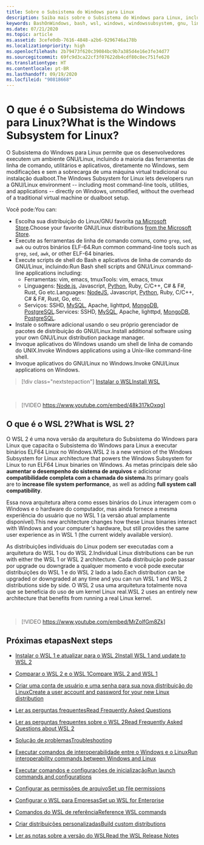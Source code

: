 ```yaml
---
title: Sobre o Subsistema do Windows para Linux
description: Saiba mais sobre o Subsistema do Windows para Linux, incluindo informações sobre diferentes versões e de que maneira você pode usá-las.
keywords: BashOnWindows, bash, wsl, windows, windowssubsystem, gnu, linux
ms.date: 07/21/2020
ms.topic: article
ms.assetid: 3cefe0db-7616-4848-a2b6-9296746a178b
ms.localizationpriority: high
ms.openlocfilehash: 2b79473f620c39084bc9b7a385d4e16e3fe34d77
ms.sourcegitcommit: 69fc9d3ca22cf3f07622db4cdf80c8ec751fe620
ms.translationtype: HT
ms.contentlocale: pt-BR
ms.lasthandoff: 09/19/2020
ms.locfileid: "90818668"
---
```

# <a name="what-is-the-windows-subsystem-for-linux"></a><span data-ttu-id="87133-104">O que é o Subsistema do Windows para Linux?</span><span class="sxs-lookup"><span data-stu-id="87133-104">What is the Windows Subsystem for Linux?</span></span>

<span data-ttu-id="87133-105">O Subsistema do Windows para Linux permite que os desenvolvedores executem um ambiente GNU/Linux, incluindo a maioria das ferramentas de linha de comando, utilitários e aplicativos, diretamente no Windows, sem modificações e sem a sobrecarga de uma máquina virtual tradicional ou instalação dualboot.</span><span class="sxs-lookup"><span data-stu-id="87133-105">The Windows Subsystem for Linux lets developers run a GNU/Linux environment -- including most command-line tools, utilities, and applications -- directly on Windows, unmodified, without the overhead of a traditional virtual machine or dualboot setup.</span></span>

<span data-ttu-id="87133-106">Você pode:</span><span class="sxs-lookup"><span data-stu-id="87133-106">You can:</span></span>

* <span data-ttu-id="87133-107">Escolha sua distribuição do Linux/GNU favorita [na Microsoft Store](https://aka.ms/wslstore).</span><span class="sxs-lookup"><span data-stu-id="87133-107">Choose your favorite GNU/Linux distributions [from the Microsoft Store](https://aka.ms/wslstore).</span></span>
* <span data-ttu-id="87133-108">Execute as ferramentas de linha de comando comuns, como `grep`, `sed`, `awk` ou outros binários ELF-64.</span><span class="sxs-lookup"><span data-stu-id="87133-108">Run common command-line tools such as `grep`, `sed`, `awk`, or other ELF-64 binaries.</span></span>
* <span data-ttu-id="87133-109">Execute scripts de shell do Bash e aplicativos de linha de comando do GNU/Linux, incluindo:</span><span class="sxs-lookup"><span data-stu-id="87133-109">Run Bash shell scripts and GNU/Linux command-line applications including:</span></span>  
    * <span data-ttu-id="87133-110">Ferramentas: vim, emacs, tmux</span><span class="sxs-lookup"><span data-stu-id="87133-110">Tools: vim, emacs, tmux</span></span>
    * <span data-ttu-id="87133-111">Linguagens: [Node.js](https://docs.microsoft.com/windows/nodejs/setup-on-wsl2), Javascript, [Python](https://docs.microsoft.com/windows/python/web-frameworks), Ruby, C/C++, C# & F#, Rust, Go etc.</span><span class="sxs-lookup"><span data-stu-id="87133-111">Languages: [NodeJS](https://docs.microsoft.com/windows/nodejs/setup-on-wsl2), Javascript, [Python](https://docs.microsoft.com/windows/python/web-frameworks), Ruby, C/C++, C# & F#, Rust, Go, etc.</span></span>
    * <span data-ttu-id="87133-112">Serviços: SSHD, [MySQL](./tutorials/wsl-database.md), Apache, lighttpd, [MongoDB](./tutorials/wsl-database.md), [PostgreSQL](./tutorials/wsl-database.md).</span><span class="sxs-lookup"><span data-stu-id="87133-112">Services: SSHD, [MySQL](./tutorials/wsl-database.md), Apache, lighttpd, [MongoDB](./tutorials/wsl-database.md), [PostgreSQL](./tutorials/wsl-database.md).</span></span>
* <span data-ttu-id="87133-113">Instale o software adicional usando o seu próprio gerenciador de pacotes de distribuição do GNU/Linux.</span><span class="sxs-lookup"><span data-stu-id="87133-113">Install additional software using your own GNU/Linux distribution package manager.</span></span>
* <span data-ttu-id="87133-114">Invoque aplicativos do Windows usando um shell de linha de comando do UNIX.</span><span class="sxs-lookup"><span data-stu-id="87133-114">Invoke Windows applications using a Unix-like command-line shell.</span></span>
* <span data-ttu-id="87133-115">Invoque aplicativos do GNU/Linux no Windows.</span><span class="sxs-lookup"><span data-stu-id="87133-115">Invoke GNU/Linux applications on Windows.</span></span>

> [!div class="nextstepaction"]
> [<span data-ttu-id="87133-116">Instalar o WSL</span><span class="sxs-lookup"><span data-stu-id="87133-116">Install WSL</span></span>](install-win10.md)

<br>

> [!VIDEO https://www.youtube.com/embed/48k317kOxqg]

## <a name="what-is-wsl-2"></a><span data-ttu-id="87133-117">O que é o WSL 2?</span><span class="sxs-lookup"><span data-stu-id="87133-117">What is WSL 2?</span></span>

<span data-ttu-id="87133-118">O WSL 2 é uma nova versão da arquitetura do Subsistema do Windows para Linux que capacita o Subsistema do Windows para Linux a executar binários ELF64 Linux no Windows.</span><span class="sxs-lookup"><span data-stu-id="87133-118">WSL 2 is a new version of the Windows Subsystem for Linux architecture that powers the Windows Subsystem for Linux to run ELF64 Linux binaries on Windows.</span></span> <span data-ttu-id="87133-119">As metas principais dele são **aumentar o desempenho do sistema de arquivos** e adicionar **compatibilidade completa com a chamada do sistema**.</span><span class="sxs-lookup"><span data-stu-id="87133-119">Its primary goals are to **increase file system performance**, as well as adding **full system call compatibility**.</span></span>

<span data-ttu-id="87133-120">Essa nova arquitetura altera como esses binários do Linux interagem com o Windows e o hardware do computador, mas ainda fornece a mesma experiência do usuário que no WSL 1 (a versão atual amplamente disponível).</span><span class="sxs-lookup"><span data-stu-id="87133-120">This new architecture changes how these Linux binaries interact with Windows and your computer's hardware, but still provides the same user experience as in WSL 1 (the current widely available version).</span></span>

<span data-ttu-id="87133-121">As distribuições individuais do Linux podem ser executadas com a arquitetura do WSL 1 ou do WSL 2.</span><span class="sxs-lookup"><span data-stu-id="87133-121">Individual Linux distributions can be run with either the WSL 1 or WSL 2 architecture.</span></span> <span data-ttu-id="87133-122">Cada distribuição pode passar por upgrade ou downgrade a qualquer momento e você pode executar distribuições do WSL 1 e do WSL 2 lado a lado.</span><span class="sxs-lookup"><span data-stu-id="87133-122">Each distribution can be upgraded or downgraded at any time and you can run WSL 1 and WSL 2 distributions side by side.</span></span> <span data-ttu-id="87133-123">O WSL 2 usa uma arquitetura totalmente nova que se beneficia do uso de um kernel Linux real.</span><span class="sxs-lookup"><span data-stu-id="87133-123">WSL 2 uses an entirely new architecture that benefits from running a real Linux kernel.</span></span>

<br>

> [!VIDEO https://www.youtube.com/embed/MrZolfGm8Zk]

## <a name="next-steps"></a><span data-ttu-id="87133-124">Próximas etapas</span><span class="sxs-lookup"><span data-stu-id="87133-124">Next steps</span></span>

* [<span data-ttu-id="87133-125">Instalar o WSL 1 e atualizar para o WSL 2</span><span class="sxs-lookup"><span data-stu-id="87133-125">Install WSL 1 and update to WSL 2</span></span>](./install-win10.md)

* [<span data-ttu-id="87133-126">Comparar o WSL 2 e o WSL 1</span><span class="sxs-lookup"><span data-stu-id="87133-126">Compare WSL 2 and WSL 1</span></span>](./compare-versions.md)

* [<span data-ttu-id="87133-127">Criar uma conta de usuário e uma senha para sua nova distribuição do Linux</span><span class="sxs-lookup"><span data-stu-id="87133-127">Create a user account and password for your new Linux distribution</span></span>](./user-support.md)

* [<span data-ttu-id="87133-128">Ler as perguntas frequentes</span><span class="sxs-lookup"><span data-stu-id="87133-128">Read Frequently Asked Questions</span></span>](./faq.md)

* [<span data-ttu-id="87133-129">Ler as perguntas frequentes sobre o WSL 2</span><span class="sxs-lookup"><span data-stu-id="87133-129">Read Frequently Asked Questions about WSL 2</span></span>](./wsl2-faq.md)

* [<span data-ttu-id="87133-130">Solução de problemas</span><span class="sxs-lookup"><span data-stu-id="87133-130">Troubleshooting</span></span>](./troubleshooting.md)

* [<span data-ttu-id="87133-131">Executar comandos de interoperabilidade entre o Windows e o Linux</span><span class="sxs-lookup"><span data-stu-id="87133-131">Run interoperability commands between Windows and Linux</span></span>](./interop.md)

* [<span data-ttu-id="87133-132">Executar comandos e configurações de inicialização</span><span class="sxs-lookup"><span data-stu-id="87133-132">Run launch commands and configurations</span></span>](./wsl-config.md)

* [<span data-ttu-id="87133-133">Configurar as permissões de arquivo</span><span class="sxs-lookup"><span data-stu-id="87133-133">Set up file permissions</span></span>](./file-permissions.md)

* [<span data-ttu-id="87133-134">Configurar o WSL para Empresas</span><span class="sxs-lookup"><span data-stu-id="87133-134">Set up WSL for Enterprise</span></span>](./enterprise.md)

* [<span data-ttu-id="87133-135">Comandos do WSL de referência</span><span class="sxs-lookup"><span data-stu-id="87133-135">Reference WSL commands</span></span>](./reference.md)

* [<span data-ttu-id="87133-136">Criar distribuições personalizadas</span><span class="sxs-lookup"><span data-stu-id="87133-136">Build custom distributions</span></span>](./build-custom-distro.md)

* [<span data-ttu-id="87133-137">Ler as notas sobre a versão do WSL</span><span class="sxs-lookup"><span data-stu-id="87133-137">Read the WSL Release Notes</span></span>](./release-notes.md)
